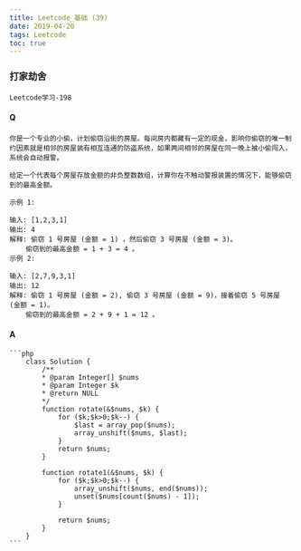 ```yaml
---
title: Leetcode_基础 (39)
date: 2019-04-20
tags: Leetcode
toc: true
---
```


### 打家劫舍
    Leetcode学习-198

<!-- more -->

#### Q
    你是一个专业的小偷，计划偷窃沿街的房屋。每间房内都藏有一定的现金，影响你偷窃的唯一制约因素就是相邻的房屋装有相互连通的防盗系统，如果两间相邻的房屋在同一晚上被小偷闯入，系统会自动报警。

    给定一个代表每个房屋存放金额的非负整数数组，计算你在不触动警报装置的情况下，能够偷窃到的最高金额。

    示例 1:

    输入: [1,2,3,1]
    输出: 4
    解释: 偷窃 1 号房屋 (金额 = 1) ，然后偷窃 3 号房屋 (金额 = 3)。
        偷窃到的最高金额 = 1 + 3 = 4 。
    示例 2:

    输入: [2,7,9,3,1]
    输出: 12
    解释: 偷窃 1 号房屋 (金额 = 2), 偷窃 3 号房屋 (金额 = 9)，接着偷窃 5 号房屋 (金额 = 1)。
        偷窃到的最高金额 = 2 + 9 + 1 = 12 。

#### A
    ```php
        class Solution {
            /**
            * @param Integer[] $nums
            * @param Integer $k
            * @return NULL
            */
            function rotate(&$nums, $k) {
                for ($k;$k>0;$k--) {
                    $last = array_pop($nums);
                    array_unshift($nums, $last);
                }
                return $nums;
            }

            function rotate1(&$nums, $k) {
                for ($k;$k>0;$k--) {
                    array_unshift($nums, end($nums));
                    unset($nums[count($nums) - 1]);
                }
                
                return $nums;
            }
        }
    ```
    
